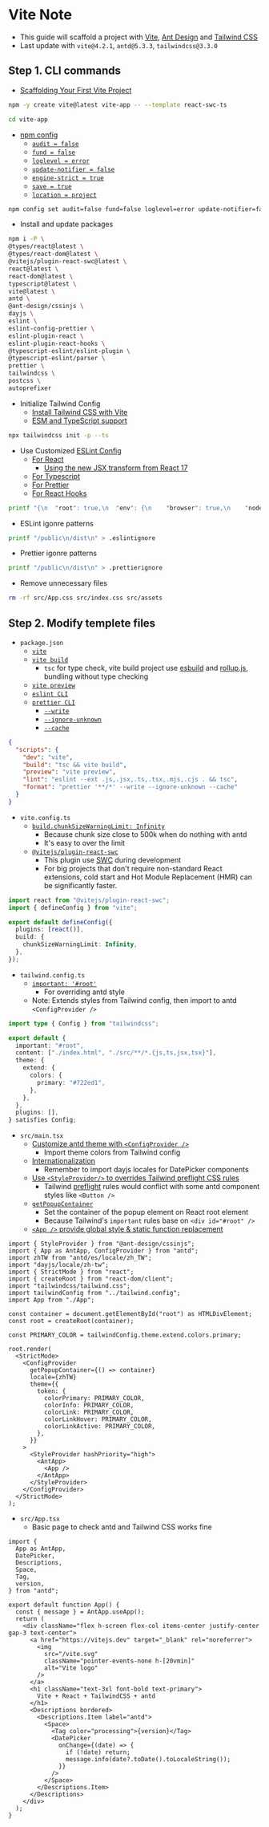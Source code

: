 # Vite Note

- This guide will scaffold a project with [Vite](https://vitejs.dev/), [Ant Design](https://ant.design/) and [Tailwind CSS](https://tailwindcss.com/)
- Last update with `vite@4.2.1`, `antd@5.3.3`, `tailwindcss@3.3.0`

## Step 1. CLI commands

- [Scaffolding Your First Vite Project](https://vitejs.dev/guide/#scaffolding-your-first-vite-project)

```bash
npm -y create vite@latest vite-app -- --template react-swc-ts
```

```bash
cd vite-app
```

- [npm config](https://docs.npmjs.com/cli/v9/commands/npm-config)
  - [`audit = false`](https://docs.npmjs.com/cli/v9/using-npm/config#audit)
  - [`fund = false`](https://docs.npmjs.com/cli/v9/using-npm/config#fund)
  - [`loglevel = error`](https://docs.npmjs.com/cli/v9/using-npm/config#loglevel)
  - [`update-notifier = false`](https://docs.npmjs.com/cli/v9/using-npm/config#update-notifier)
  - [`engine-strict = true`](https://docs.npmjs.com/cli/v9/using-npm/config#engine-strict)
  - [`save = true`](https://docs.npmjs.com/cli/v9/using-npm/config#save)
  - [`location = project`](https://docs.npmjs.com/cli/v9/commands/npm-config#location)

```bash
npm config set audit=false fund=false loglevel=error update-notifier=false engine-strict=true save=true --location=project
```

- Install and update packages

```bash
npm i -P \
@types/react@latest \
@types/react-dom@latest \
@vitejs/plugin-react-swc@latest \
react@latest \
react-dom@latest \
typescript@latest \
vite@latest \
antd \
@ant-design/cssinjs \
dayjs \
eslint \
eslint-config-prettier \
eslint-plugin-react \
eslint-plugin-react-hooks \
@typescript-eslint/eslint-plugin \
@typescript-eslint/parser \
prettier \
tailwindcss \
postcss \
autoprefixer
```

- Initialize Tailwind Config
  - [Install Tailwind CSS with Vite](https://tailwindcss.com/docs/guides/vite)
  - [ESM and TypeScript support](https://tailwindcss.com/blog/tailwindcss-v3-3#esm-and-typescript-support)

```bash
npx tailwindcss init -p --ts
```

- Use Customized [ESLint Config](https://eslint.org/docs/latest/use/configure/configuration-files)
  - [For React](https://github.com/jsx-eslint/eslint-plugin-react)
    - [Using the new JSX transform from React 17](https://github.com/jsx-eslint/eslint-plugin-react#configuration-legacy-eslintrc)
  - [For Typescript](https://typescript-eslint.io/getting-started)
  - [For Prettier](https://github.com/prettier/eslint-config-prettier)
  - [For React Hooks](https://www.npmjs.com/package/eslint-plugin-react-hooks)

```bash
printf "{\n  "root": true,\n  "env": {\n    "browser": true,\n    "node": true\n  },\n  "settings": {\n    "react": {\n      "version": "detect"\n    }\n  },\n  "extends": [\n    "eslint:recommended",\n    "plugin:react/recommended",\n    "plugin:react/jsx-runtime",\n    "plugin:react-hooks/recommended",\n    "plugin:@typescript-eslint/recommended",\n    "prettier"\n  ],\n  "parser": "@typescript-eslint/parser",\n  "parserOptions": {\n    "ecmaFeatures": {\n      "jsx": true\n    },\n    "ecmaVersion": "latest",\n    "sourceType": "module"\n  },\n  "plugins": [\n    "react",\n    "@typescript-eslint"\n  ]\n}\n" > .eslintrc.json
```

- ESLint igonre patterns

```bash
printf "/public\n/dist\n" > .eslintignore
```

- Prettier igonre patterns

```bash
printf "/public\n/dist\n" > .prettierignore
```

- Remove unnecessary files

```bash
rm -rf src/App.css src/index.css src/assets
```

## Step 2. Modify templete files

- `package.json`
  - [`vite`](https://vitejs.dev/guide/cli.html#vite)
  - [`vite build`](https://vitejs.dev/guide/cli.html#vite-build)
    - `tsc` for type check, vite build project use [esbuild](https://esbuild.github.io/) and [rollup.js](https://rollupjs.org/), bundling without type checking
  - [`vite preview`](https://vitejs.dev/guide/cli.html#vite-preview)
  - [`eslint CLI`](https://eslint.org/docs/latest/use/command-line-interface)
  - [`prettier CLI`](https://prettier.io/docs/en/cli.html)
    - [`--write`](https://prettier.io/docs/en/cli.html#--write)
    - [`--ignore-unknown`](https://prettier.io/docs/en/cli.html#--ignore-unknown)
    - [`--cache`](https://prettier.io/docs/en/cli.html#--cache)

```json
{
  "scripts": {
    "dev": "vite",
    "build": "tsc && vite build",
    "preview": "vite preview",
    "lint": "eslint --ext .js,.jsx,.ts,.tsx,.mjs,.cjs . && tsc",
    "format": "prettier '**/*' --write --ignore-unknown --cache"
  }
}
```

- `vite.config.ts`
  - [`build.chunkSizeWarningLimit: Infinity`](https://vitejs.dev/config/build-options.html#build-chunksizewarninglimit)
    - Because chunk size close to 500k when do nothing with antd
    - It's easy to over the limit
  - [`@vitejs/plugin-react-swc`](https://vitejs.dev/blog/announcing-vite4.html#new-react-plugin-using-swc-during-development)
    - This plugin use [SWC](https://swc.rs/) during development
    - For big projects that don't require non-standard React extensions, cold start and Hot Module Replacement (HMR) can be significantly faster.

```ts
import react from "@vitejs/plugin-react-swc";
import { defineConfig } from "vite";

export default defineConfig({
  plugins: [react()],
  build: {
    chunkSizeWarningLimit: Infinity,
  },
});
```

- `tailwind.config.ts`
  - [`important: '#root'`](https://tailwindcss.com/docs/configuration#selector-strategy)
    - For overriding antd style
  - Note: Extends styles from Tailwind config, then import to antd `<ConfigProvider />`

```ts
import type { Config } from "tailwindcss";

export default {
  important: "#root",
  content: ["./index.html", "./src/**/*.{js,ts,jsx,tsx}"],
  theme: {
    extend: {
      colors: {
        primary: "#722ed1",
      },
    },
  },
  plugins: [],
} satisfies Config;
```

- `src/main.tsx`
  - [Customize antd theme with `<ConfigProvider />`](https://ant.design/docs/react/customize-theme#customize-theme-with-configprovider)
    - Import theme colors from Tailwind config
  - [Internationalization](https://ant.design/docs/react/i18n)
    - Remember to import dayjs locales for DatePicker components
  - [Use `<StyleProvider/>` to overrides Tailwind preflight CSS rules](https://ant.design/docs/react/compatible-style)
    - Tailwind [preflight](https://tailwindcss.com/docs/preflight) rules would conflict with some antd component styles like `<Button />`
  - [`getPopupContainer`](https://ant.design/components/config-provider#api)
    - Set the container of the popup element on React root element
    - Because Tailwind's `important` rules base on `<div id="#root" />`
  - [`<App />` provide global style & static function replacement](https://ant.design/components/app)

```tsx
import { StyleProvider } from "@ant-design/cssinjs";
import { App as AntApp, ConfigProvider } from "antd";
import zhTW from "antd/es/locale/zh_TW";
import "dayjs/locale/zh-tw";
import { StrictMode } from "react";
import { createRoot } from "react-dom/client";
import "tailwindcss/tailwind.css";
import tailwindConfig from "../tailwind.config";
import App from "./App";

const container = document.getElementById("root") as HTMLDivElement;
const root = createRoot(container);

const PRIMARY_COLOR = tailwindConfig.theme.extend.colors.primary;

root.render(
  <StrictMode>
    <ConfigProvider
      getPopupContainer={() => container}
      locale={zhTW}
      theme={{
        token: {
          colorPrimary: PRIMARY_COLOR,
          colorInfo: PRIMARY_COLOR,
          colorLink: PRIMARY_COLOR,
          colorLinkHover: PRIMARY_COLOR,
          colorLinkActive: PRIMARY_COLOR,
        },
      }}
    >
      <StyleProvider hashPriority="high">
        <AntApp>
          <App />
        </AntApp>
      </StyleProvider>
    </ConfigProvider>
  </StrictMode>
);
```

- `src/App.tsx`
  - Basic page to check antd and Tailwind CSS works fine

```tsx
import {
  App as AntApp,
  DatePicker,
  Descriptions,
  Space,
  Tag,
  version,
} from "antd";

export default function App() {
  const { message } = AntApp.useApp();
  return (
    <div className="flex h-screen flex-col items-center justify-center gap-3 text-center">
      <a href="https://vitejs.dev" target="_blank" rel="noreferrer">
        <img
          src="/vite.svg"
          className="pointer-events-none h-[20vmin]"
          alt="Vite logo"
        />
      </a>
      <h1 className="text-3xl font-bold text-primary">
        Vite + React + TailwindCSS + antd
      </h1>
      <Descriptions bordered>
        <Descriptions.Item label="antd">
          <Space>
            <Tag color="processing">{version}</Tag>
            <DatePicker
              onChange={(date) => {
                if (!date) return;
                message.info(date?.toDate().toLocaleString());
              }}
            />
          </Space>
        </Descriptions.Item>
      </Descriptions>
    </div>
  );
}
```
